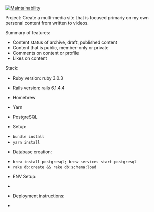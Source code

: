 [![Maintainability](https://api.codeclimate.com/v1/badges/b387c316517843edbc95/maintainability)](https://codeclimate.com/github/misterhtmlcss/mastery-blog/maintainability)

Project:
Create a multi-media site that is focused primariy on my own personal content from written to videos.

Summary of features:
- Content status of archive, draft, published content
- Content that is public, member-only or private
- Comments on content or profile
- Likes on content

Stack:
* Ruby version: ruby 3.0.3
* Rails version: rails 6.1.4.4 
* Homebrew
* Yarn 
* PostgreSQL

* Setup:
- `bundle install`
- `yarn install`

* Database creation: 
- `brew install postgresql; brew services start postgresql`
- `rake db:create && rake db:schema:load`

* ENV Setup:
- 

* Deployment instructions:
- 

